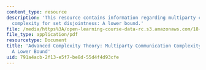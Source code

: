 ```yaml
---
content_type: resource
description: 'This resource contains information regarding multiparty communication
  complexity for set disjointness: A lower bound.'
file: /media/https%3A/open-learning-course-data-rc.s3.amazonaws.com/18-405j-advanced-complexity-theory-spring-2016/791a4acb2f13e5f7be8d55d4f4d93cfe_MIT18_405JS16_Multiparty.pdf
file_type: application/pdf
resourcetype: Document
title: 'Advanced Complexity Theory: Multiparty Communication Complexity for Set Disjointness:
  A Lower Bound'
uid: 791a4acb-2f13-e5f7-be8d-55d4f4d93cfe
---
```

